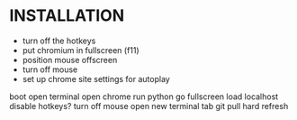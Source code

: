 # INSTALLATION

- turn off the hotkeys
- put chromium in fullscreen (f11)
- position mouse offscreen
- turn off mouse
- set up chrome site settings for autoplay

boot
open terminal
open chrome
run python
go fullscreen
load localhost
disable hotkeys?
turn off mouse
open new terminal tab
git pull
hard refresh
